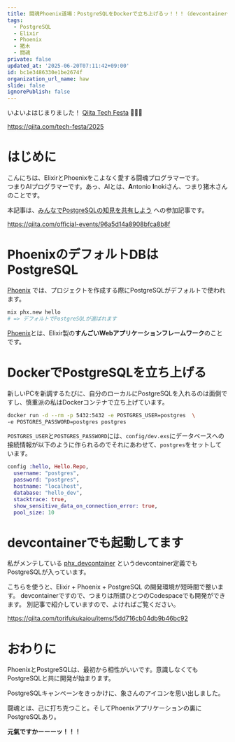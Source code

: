 ```yaml
---
title: 闘魂Phoenix道場：PostgreSQLをDockerで立ち上げるッ！！！（devcontainer付き） Phoenixアプリから使わせていただく
tags:
  - PostgreSQL
  - Elixir
  - Phoenix
  - 猪木
  - 闘魂
private: false
updated_at: '2025-06-20T07:11:42+09:00'
id: bc1e3486330e1be2674f
organization_url_name: haw
slide: false
ignorePublish: false
---
```

いよいよはじまりました！
[Qiita Tech Festa](https://qiita.com/tech-festa/2025) :tada::tada::tada: 

https://qiita.com/tech-festa/2025


# はじめに

こんにちは、ElixirとPhoenixをこよなく愛する闘魂プログラマーです。  
つまりAIプログラマーです。あっ、AIとは、**A**ntonio **I**nokiさん、つまり猪木さんのことです。  

本記事は、[みんなでPostgreSQLの知見を共有しよう](https://qiita.com/official-events/96a5d14a8908bfca8b8f) への参加記事です。


https://qiita.com/official-events/96a5d14a8908bfca8b8f

# PhoenixのデフォルトDBはPostgreSQL

[Phoenix](https://www.phoenixframework.org/) では、プロジェクトを作成する際にPostgreSQLがデフォルトで使われます。

```bash
mix phx.new hello
# => デフォルトでPostgreSQLが選ばれます
```

[Phoenix](https://www.phoenixframework.org/)とは、Elixir製の**すんごいWebアプリケーションフレームワーク**のことです。

# DockerでPostgreSQLを立ち上げる

新しいPCを新調するたびに、自分のローカルにPostgreSQLを入れるのは面倒ですし、慎重派の私はDockerコンテナで立ち上げています。

```bash
docker run -d --rm -p 5432:5432 -e POSTGRES_USER=postgres  \
-e POSTGRES_PASSWORD=postgres postgres
```

`POSTGRES_USER`と`POSTGRES_PASSWORD`には、`config/dev.exs`にデータベースへの接続情報が以下のように作られるのでそれにあわせて、`postgres`をセットしています。


```elixir:config/dev.exs
config :hello, Hello.Repo,
  username: "postgres",
  password: "postgres",
  hostname: "localhost",
  database: "hello_dev",
  stacktrace: true,
  show_sensitive_data_on_connection_error: true,
  pool_size: 10
```

# devcontainerでも起動してます

私がメンテしている [phx_devcontainer](https://github.com/TORIFUKUKaiou/phx_devcontainer) というdevcontainer定義でもPostgreSQLが入っています。

こちらを使うと、Elixir + Phoenix + PostgreSQL の開発環境が短時間で整います。
devcontainerですので、つまりは所謂ひとつのCodespaceでも開発ができます。
別記事で紹介していますので、よければご覧ください。

https://qiita.com/torifukukaiou/items/5dd716cb04db9b46bc92

# おわりに

PhoenixとPostgreSQLは、最初から相性がいいです。意識しなくてもPostgreSQLと共に開発が始まります。  

PostgreSQLキャンペーンをきっかけに、象さんのアイコンを思い出しました。  

闘魂とは、己に打ち克つこと。そしてPhoenixアプリケーションの裏にPostgreSQLあり。

**元氣ですかーーーッ！！！**
